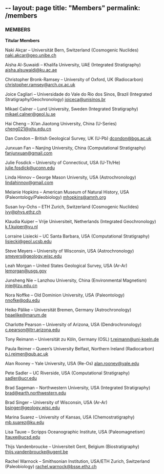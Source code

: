 --
layout: page
title: "Members"
permalink: /members
---


### MEMBERS

**Titular Members**

Naki Akçar – Universität Bern, Switzerland (Cosmogenic Nuclides)
naki.akcar@geo.unibe.ch

Aisha Al-Suwaidi – Khalifa University, UAE (Integrated Stratigraphy)
aisha.alsuwaidi@ku.ac.ae

Christopher Bronk-Ramsey – University of Oxford, UK (Radiocarbon)
christopher.ramsey@arch.ox.ac.uk

Joice Cagliari – Universidade do Vale do Rio dos Sinos, Brazil (Integrated Stratigraphy/Geochronology)
joiceca@unisinos.br

Mikael Calner – Lund University, Sweden (Integrated Stratigraphy)
mikael.calner@geol.lu.se

Hai Cheng – Xi’an Jiaotong University, China (U-Series)
cheng021@xjtu.edu.cn

Dan Condon – British Geological Survey, UK (U-Pb)
dcondon@bgs.ac.uk

Junxuan Fan – Nanjing University, China (Computational Stratigraphy)
fanjunxuan@gmail.com

Julie Fosdick – University of Connecticut, USA (U-Th/He)
julie.fosdick@uconn.edu

Linda Hinnov – George Mason University, USA (Astrochronology)
lindahinnov@gmail.com

Melanie Hopkins – American Museum of Natural History, USA (Paleontology/Paleobiology)
mhopkins@amnh.org

Susan Ivy-Ochs – ETH Zurich, Switzerland (Cosmogenic Nuclides)
ivy@phys.ethz.ch

Klaudia Kuiper – Vrije Universiteit, Netherlands (Integrated Geochronology)
k.f.kuiper@vu.nl

Lorraine Lisiecki – UC Santa Barbara, USA (Computational Stratigraphy)
lisiecki@geol.ucsb.edu

Steve Meyers – University of Wisconsin, USA (Astrochronology)
smeyers@geology.wisc.edu

Leah Morgan – United States Geological Survey, USA (Ar-Ar)
lemorgan@usgs.gov

Junsheng Nie – Lanzhou University, China (Environmental Magnetism)
jnie@lzu.edu.cn

Nora Noffke – Old Dominion University, USA (Paleontology)
nnofke@odu.edu

Heiko Pälike – Universität Bremen, Germany (Astrochronology)
hpaelike@marum.de

Charlotte Pearson – University of Arizona, USA (Dendrochronology)
c.pearson@ltrr.arizona.edu

Tony Reimann – Universität zu Köln, Germany (OSL)
t.reimann@uni-koeln.de

Paula Reimer – Queen’s University Belfast, Northern Ireland (Radiocarbon)
p.j.reimer@qub.ac.uk

Alan Rooney – Yale University, USA (Re-Os)
alan.rooney@yale.edu

Pete Sadler – UC Riverside, USA (Computational Stratigraphy)
sadler@ucr.edu

Brad Sageman – Northwestern University, USA (Integrated Stratigraphy)
brad@earth.northwestern.edu

Brad Singer – University of Wisconsin, USA (Ar-Ar)
bsinger@geology.wisc.edu

Marina Suarez – University of Kansas, USA (Chemostratigraphy)
mb.suarez@ku.edu

Lisa Tauxe – Scripps Oceanographic Institute, USA (Paleomagnetism)
ltauxe@ucsd.edu

Thijs Vandenbroucke – Universiteit Gent, Belgium (Biostratigraphy)
thijs.vandenbroucke@ugent.be

Rachel Warnock – Smithsonian Institution, USA/ETH Zurich, Switzerland (Paleobiology)
rachel.warnock@bsse.ethz.ch
